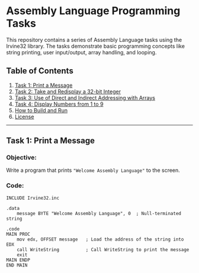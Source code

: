 # Assembly Language Programming Tasks

This repository contains a series of Assembly Language tasks using the Irvine32 library. The tasks demonstrate basic programming concepts like string printing, user input/output, array handling, and looping.

## Table of Contents

1. [Task 1: Print a Message](#task-1-print-a-message)
2. [Task 2: Take and Redisplay a 32-bit Integer](#task-2-take-and-redisplay-a-32-bit-integer)
3. [Task 3: Use of Direct and Indirect Addressing with Arrays](#task-3-use-of-direct-and-indirect-addressing-with-arrays)
4. [Task 4: Display Numbers from 1 to 9](#task-4-display-numbers-from-1-to-9)
5. [How to Build and Run](#how-to-build-and-run)
6. [License](#license)

---

## Task 1: Print a Message

### Objective:
Write a program that prints `"Welcome Assembly Language"` to the screen.

### Code:
```assembly
INCLUDE Irvine32.inc

.data
    message BYTE "Welcome Assembly Language", 0  ; Null-terminated string

.code
MAIN PROC
    mov edx, OFFSET message   ; Load the address of the string into EDX
    call WriteString          ; Call WriteString to print the message
    exit
MAIN ENDP
END MAIN
